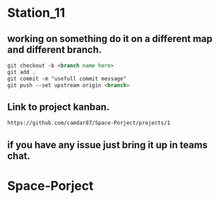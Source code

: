 #  Station_11

## working on something do it on a different map and different branch.

```md
git checkout -b <branch name here>
git add .
git commit -m "usefull commit message"
git push --set upstream origin <branch>
```

## Link to project kanban.
```md
https://github.com/camdar87/Space-Porject/projects/1
```

## if you have any issue just bring it up in teams chat.

# Space-Porject
